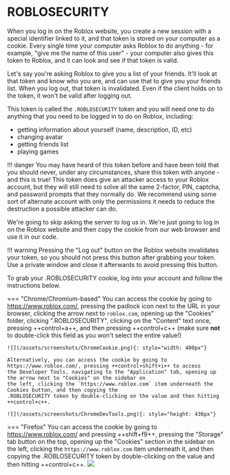 # ROBLOSECURITY

When you log in on the Roblox website, you create a new session with a special identifier linked to it, and that token is stored on your computer as a cookie.
Every single time your computer asks Roblox to do anything - for example, "give me the name of this user" - your computer also gives this token to Roblox, and it can look and see if that token is valid.  

Let's say you're asking Roblox to give you a list of your friends. It'll look at that token and know who you are, and can use that to give you your friends list.
When you log out, that token is invalidated. Even if the client holds on to the token, it won't be valid after logging out.

This token is called the `.ROBLOSECURITY` token and you will need one to do anything that you need to be logged in to do on Roblox, including:  
- getting information about yourself (name, description, ID, etc)  
- changing avatar  
- getting friends list  
- playing games  

!!! danger
    You may have heard of this token before and have been told that you should never, under any circumstances, share this token with anyone - and this is true! This token does give an attacker access to your Roblox account, but they will still need to solve all the same 2-factor, PIN, captcha, and password prompts that they normally do.
    We recommend using some sort of alternate account with only the permissions it needs to reduce the destruction a possible attacker can do.

We're going to skip asking the server to log us in. We're just going to log in on the Roblox website and then copy the cookie from our web browser and use it in our code.  

!!! warning
    Pressing the "Log out" button on the Roblox website invalidates your token, so you should not press this button after grabbing your token. Use a private window and close it afterwards to avoid pressing this button.

To grab your .ROBLOSECURITY cookie, log into your account and follow the instructions below.

=== "Chrome/Chromium-based"
    You can access the cookie by going to https://www.roblox.com/, pressing the padlock icon next to the URL in your
    browser, clicking the arrow next to `roblox.com`, opening up the "Cookies" folder, clicking ".ROBLOSECURITY",
    clicking on the "Content" text once, pressing ++control+a++, and then pressing ++control+c++
    (make sure **not** to double-click this field as you won't select the entire value!)  
    
    ![](/assets/screenshots/ChromeCookie.png){: style="width: 400px"}
    
    Alternatively, you can access the cookie by going to https://www.roblox.com/, pressing ++control+shift+i++ to access
    the Developer Tools, navigating to the "Application" tab, opening up the arrow next to "Cookies" on the sidebar on
    the left, clicking the `https://www.roblox.com` item underneath the Cookies button, and then copying the
    .ROBLOSECURITY token by double-clicking on the value and then hitting ++control+c++.
    
    ![](/assets/screenshots/ChromeDevTools.png){: style="height: 436px"}
=== "Firefox"
    You can access the cookie by going to https://www.roblox.com/ and pressing ++shift+f9++,
    pressing the "Storage" tab button on the top, opening up the "Cookies" section in the sidebar on the left, 
    clicking the `https://www.roblox.com` item underneath it,
    and then copying the .ROBLOSECURITY token by double-clicking on the value and then hitting ++control+c++.
    ![](/assets/screenshots/FirefoxCookie.jpeg)
